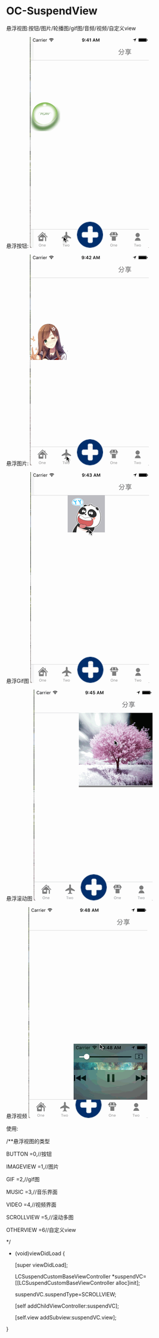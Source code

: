 # OC-SuspendView
悬浮视图:按钮/图片/轮播图/gif图/音频/视频/自定义view




悬浮按钮:
![image](https://github.com/LuochuanAD/OC-SuspendView/blob/master/SuspendView/suspendButton.gif)

悬浮图片:
![image](https://github.com/LuochuanAD/OC-SuspendView/blob/master/SuspendView/suspendImageView.gif)

悬浮Gif图
![image](https://github.com/LuochuanAD/OC-SuspendView/blob/master/SuspendView/suspendWebView.gif)

悬浮滚动图
![image](https://github.com/LuochuanAD/OC-SuspendView/blob/master/SuspendView/suspendScrollView.gif)

悬浮视频
![image](https://github.com/LuochuanAD/OC-SuspendView/blob/master/SuspendView/suspendVideo.gif)



使用:


/**悬浮视图的类型

 BUTTON    =0,//按钮
 
 
 IMAGEVIEW =1,//图片
 
 
 GIF       =2,//gif图
 
 
 MUSIC     =3,//音乐界面
 
 
 VIDEO     =4,//视频界面
 
 
 SCROLLVIEW =5,//滚动多图
 
 
 OTHERVIEW =6//自定义view
 
 
 */
 
 
 
- (void)viewDidLoad {


    [super viewDidLoad];
    
    
    
    LCSuspendCustomBaseViewController *suspendVC=[[LCSuspendCustomBaseViewController alloc]init];
    
    
    
    suspendVC.suspendType=SCROLLVIEW;
    
    
    
    [self addChildViewController:suspendVC];
    
    
    
    [self.view addSubview:suspendVC.view];
    
    
    
}
